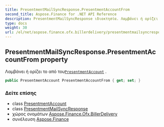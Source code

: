 ```yaml
---
title: PresentmentMailSyncResponse.PresentmentAccountFrom
second_title: Aspose.Finance for .NET API Reference
description: PresentmentMailSyncResponse ιδιοκτησία. Λαμβάνει ή ορίζει το από τουPresentmentAccount .
type: docs
weight: 30
url: /el/net/aspose.finance.ofx.billerdelivery/presentmentmailsyncresponse/presentmentaccountfrom/
---
```

## PresentmentMailSyncResponse.PresentmentAccountFrom property

Λαμβάνει ή ορίζει το από του[`PresentmentAccount`](../../../aspose.finance.ofx/presentmentaccount/) .

```csharp
public PresentmentAccount PresentmentAccountFrom { get; set; }
```

### Δείτε επίσης

* class [PresentmentAccount](../../../aspose.finance.ofx/presentmentaccount/)
* class [PresentmentMailSyncResponse](../)
* χώρος ονομάτων [Aspose.Finance.Ofx.BillerDelivery](../../presentmentmailsyncresponse/)
* συνέλευση [Aspose.Finance](../../../)


